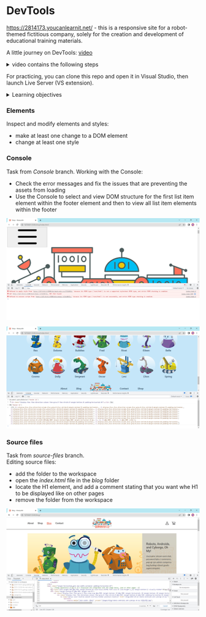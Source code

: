 # DevTools

https://2814173.youcanlearnit.net/ - this is a responsive site for a robot-themed fictitious company, solely for the creation and development of educational training materials.

A little journey on DevTools: [video](https://drive.google.com/file/d/1GiW7WiE1jRAji5ZAc22YgBafEfSi8JZR/view)    
<details>  
<summary>video contains the following steps</summary>  

 1. Go to the Elements panel.  
 2. Show element alignment and style changes.   
 3. Enable mobile device mode.   
 4. Demonstrate Responsive design.   
 5. Create your device.   
 6. Capture a screenshot of the entire page.   
 7. Set Throttling low-end mobile.   
 8. Switch to landscape mode.   
 9. Turn off Device Mode.   
 10. Open the Network tab.   
 11. Open and view the Headers tab.   
 12. Open the Preview tab.   
 13. Show element loading timings.   
 14. Find and copy User-Agent.   
 15. Choose another User-Agent and change it.   
 16. Expand all JSON nesting levels.   
 17. Open the LightHouse tab.   
 18. Click Generate report.   
 19. Change GPS location, show on Google Maps.   
 20. Change GPS location a second time, show on Google Maps.     
</details>  

For practicing, you can clone this repo and open it in Visual Studio, then launch Live Server (VS extension). 

<details>  
<summary>Learning objectives</summary>
 
Setting up testing and debugging environment  
Customizing the display of Chrome Developer Tools  
Simulating webpages and apps in different devices  
Emulating rendering  
Inspecting elements and styles  
Reading and writing in the Console  
Opening and editing files in the Sources panel  
Using the Network panel  
Identifying code that slows page loading  
Examining storage and data with the Application panel  
</details>  

### Elements

Inspect and modify elements and styles:
- make at least one change to a DOM element
- change at least one style

### Console

Task from *Console* branch.
Working with the Console:  
- Check the error messages and fix the issues that are preventing the assets from loading
- Use the Console to select and view DOM structure for the first list item element within the footer element and then to view all list item elements within the footer

![Errors](/screenshots/errors.jpg "errors")

![DOM](/screenshots/DOM.jpg "DOM")

### Source files

Task from *source-files* branch.  
Editing source files:
- add the folder to the workspace
- open the *index.html* file in the *blog* folder
- locate the H1 element, and add a comment stating that you want whe H1 to be displayed like on other pages
- remove the folder from the workspace

![editing](/screenshots/editing.jpg "edit")

